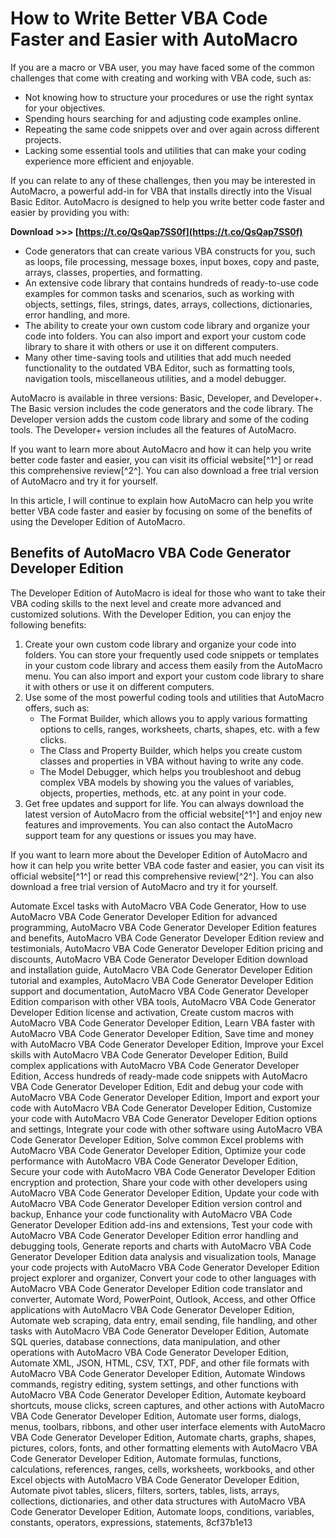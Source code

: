# How to Write Better VBA Code Faster and Easier with AutoMacro
 
If you are a macro or VBA user, you may have faced some of the common challenges that come with creating and working with VBA code, such as:
 
- Not knowing how to structure your procedures or use the right syntax for your objectives.
- Spending hours searching for and adjusting code examples online.
- Repeating the same code snippets over and over again across different projects.
- Lacking some essential tools and utilities that can make your coding experience more efficient and enjoyable.

If you can relate to any of these challenges, then you may be interested in AutoMacro, a powerful add-in for VBA that installs directly into the Visual Basic Editor. AutoMacro is designed to help you write better code faster and easier by providing you with:
 
**Download >>> [https://t.co/QsQap7SS0f](https://t.co/QsQap7SS0f)**



- Code generators that can create various VBA constructs for you, such as loops, file processing, message boxes, input boxes, copy and paste, arrays, classes, properties, and formatting.
- An extensive code library that contains hundreds of ready-to-use code examples for common tasks and scenarios, such as working with objects, settings, files, strings, dates, arrays, collections, dictionaries, error handling, and more.
- The ability to create your own custom code library and organize your code into folders. You can also import and export your custom code library to share it with others or use it on different computers.
- Many other time-saving tools and utilities that add much needed functionality to the outdated VBA Editor, such as formatting tools, navigation tools, miscellaneous utilities, and a model debugger.

AutoMacro is available in three versions: Basic, Developer, and Developer+. The Basic version includes the code generators and the code library. The Developer version adds the custom code library and some of the coding tools. The Developer+ version includes all the features of AutoMacro.
 
If you want to learn more about AutoMacro and how it can help you write better code faster and easier, you can visit its official website[^1^] or read this comprehensive review[^2^]. You can also download a free trial version of AutoMacro and try it for yourself.

In this article, I will continue to explain how AutoMacro can help you write better VBA code faster and easier by focusing on some of the benefits of using the Developer Edition of AutoMacro.
 
## Benefits of AutoMacro VBA Code Generator Developer Edition
 
The Developer Edition of AutoMacro is ideal for those who want to take their VBA coding skills to the next level and create more advanced and customized solutions. With the Developer Edition, you can enjoy the following benefits:

1. Create your own custom code library and organize your code into folders. You can store your frequently used code snippets or templates in your custom code library and access them easily from the AutoMacro menu. You can also import and export your custom code library to share it with others or use it on different computers.
2. Use some of the most powerful coding tools and utilities that AutoMacro offers, such as:
    - The Format Builder, which allows you to apply various formatting options to cells, ranges, worksheets, charts, shapes, etc. with a few clicks.
    - The Class and Property Builder, which helps you create custom classes and properties in VBA without having to write any code.
    - The Model Debugger, which helps you troubleshoot and debug complex VBA models by showing you the values of variables, objects, properties, methods, etc. at any point in your code.
3. Get free updates and support for life. You can always download the latest version of AutoMacro from the official website[^1^] and enjoy new features and improvements. You can also contact the AutoMacro support team for any questions or issues you may have.

If you want to learn more about the Developer Edition of AutoMacro and how it can help you write better VBA code faster and easier, you can visit its official website[^1^] or read this comprehensive review[^2^]. You can also download a free trial version of AutoMacro and try it for yourself.
 
Automate Excel tasks with AutoMacro VBA Code Generator,  How to use AutoMacro VBA Code Generator Developer Edition for advanced programming,  AutoMacro VBA Code Generator Developer Edition features and benefits,  AutoMacro VBA Code Generator Developer Edition review and testimonials,  AutoMacro VBA Code Generator Developer Edition pricing and discounts,  AutoMacro VBA Code Generator Developer Edition download and installation guide,  AutoMacro VBA Code Generator Developer Edition tutorial and examples,  AutoMacro VBA Code Generator Developer Edition support and documentation,  AutoMacro VBA Code Generator Developer Edition comparison with other VBA tools,  AutoMacro VBA Code Generator Developer Edition license and activation,  Create custom macros with AutoMacro VBA Code Generator Developer Edition,  Learn VBA faster with AutoMacro VBA Code Generator Developer Edition,  Save time and money with AutoMacro VBA Code Generator Developer Edition,  Improve your Excel skills with AutoMacro VBA Code Generator Developer Edition,  Build complex applications with AutoMacro VBA Code Generator Developer Edition,  Access hundreds of ready-made code snippets with AutoMacro VBA Code Generator Developer Edition,  Edit and debug your code with AutoMacro VBA Code Generator Developer Edition,  Import and export your code with AutoMacro VBA Code Generator Developer Edition,  Customize your code with AutoMacro VBA Code Generator Developer Edition options and settings,  Integrate your code with other software using AutoMacro VBA Code Generator Developer Edition,  Solve common Excel problems with AutoMacro VBA Code Generator Developer Edition,  Optimize your code performance with AutoMacro VBA Code Generator Developer Edition,  Secure your code with AutoMacro VBA Code Generator Developer Edition encryption and protection,  Share your code with other developers using AutoMacro VBA Code Generator Developer Edition,  Update your code with AutoMacro VBA Code Generator Developer Edition version control and backup,  Enhance your code functionality with AutoMacro VBA Code Generator Developer Edition add-ins and extensions,  Test your code with AutoMacro VBA Code Generator Developer Edition error handling and debugging tools,  Generate reports and charts with AutoMacro VBA Code Generator Developer Edition data analysis and visualization tools,  Manage your code projects with AutoMacro VBA Code Generator Developer Edition project explorer and organizer,  Convert your code to other languages with AutoMacro VBA Code Generator Developer Edition code translator and converter,  Automate Word, PowerPoint, Outlook, Access, and other Office applications with AutoMacro VBA Code Generator Developer Edition,  Automate web scraping, data entry, email sending, file handling, and other tasks with AutoMacro VBA Code Generator Developer Edition,  Automate SQL queries, database connections, data manipulation, and other operations with AutoMacro VBA Code Generator Developer Edition,  Automate XML, JSON, HTML, CSV, TXT, PDF, and other file formats with AutoMacro VBA Code Generator Developer Edition,  Automate Windows commands, registry editing, system settings, and other functions with AutoMacro VBA Code Generator Developer Edition,  Automate keyboard shortcuts, mouse clicks, screen captures, and other actions with AutoMacro VBA Code Generator Developer Edition,  Automate user forms, dialogs, menus, toolbars, ribbons, and other user interface elements with AutoMacro VBA Code Generator Developer Edition,  Automate charts, graphs, shapes, pictures, colors, fonts, and other formatting elements with AutoMacro VBA Code Generator Developer Edition,  Automate formulas, functions, calculations, references, ranges, cells, worksheets, workbooks, and other Excel objects with AutoMacro VBA Code Generator Developer Edition,  Automate pivot tables, slicers, filters, sorters, tables, lists, arrays, collections, dictionaries, and other data structures with AutoMacro VBA Code Generator Developer Edition,  Automate loops, conditions, variables, constants, operators, expressions, statements,
 8cf37b1e13
 
